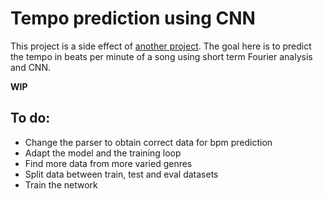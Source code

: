 # Tempo prediction using CNN

This project is a side effect of [another project](OnsetCNN).
The goal here is to predict the tempo in beats per minute of a song using
short term Fourier analysis and CNN.

**WIP**

## To do:
- Change the parser to obtain correct data for bpm prediction
- Adapt the model and the training loop
- Find more data from more varied genres
- Split data between train, test and eval datasets
- Train the network
